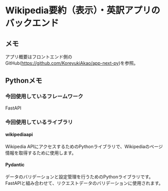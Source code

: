 # Wikipedia要約（表示）・英訳アプリのバックエンド
## メモ
アプリ概要はフロントエンド側のGitHub(https://github.com/KoreyukiAkao/app-next-py)を参照。

## Pythonメモ

### 今回使用しているフレームワーク
FastAPI

### 今回使用しているライブラリ
#### wikipediaapi
Wikipedia APIにアクセスするためのPythonライブラリで、Wikipediaのページ情報を取得するために使用します。

#### Pydantic
データのバリデーションと設定管理を行うためのPythonライブラリです。FastAPIと組み合わせて、リクエストデータのバリデーションに使用されます。



